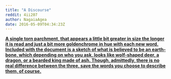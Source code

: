```yaml
---
title: "A Discourse"
reddit: 4ii207
author: NagaiaAgea
date: 2016-05-09T04:34:23Z
---
```


[**A single torn parchment, that appears a little bit greater in size the longer it is read and just a bit more goldenchrome in hue with each new word.  Included with the document is a sketch of what is believed to be an earth-bone, which depending on who you ask, looks like wolf-shaped deer, a dragon, or a bearded king made of ash.  Though, admittedly, there is no real difference between the three, save the words you choose to describe them, of course.**](https://docs.google.com/document/d/18ZZ3hrjXZJYSVag2P_NZTmwc5ncAbAskGmd3YK5WfIE/edit?usp=sharing)
